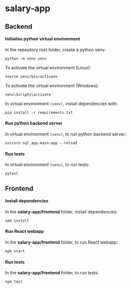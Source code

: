 # salary-app

## Backend

#### Initialise python virtual environment

In the repository root folder, create a python venv:

`python -m venv venv`

To activate the virtual environment (Linux):

`source venv/bin/activate`

To activate the virtual environment (Windows):

`venv\Scripts\activate`

In virtual environment `(venv)`, install dependencies with:

`pip install -r requirements.txt`

#### Run python backend server

In virtual environment `(venv)`, to run python backend server:

`uvicorn sql_app.main:app --reload`

#### Run tests

In virtual environment `(venv)`, to run tests:

`pytest`

## Frontend

#### Install dependencies

In the **salary-app/frontend** folder, install dependencies:

`npm install`

#### Run React webapp

In the **salary-app/frontend** folder, to run React webapp:

`npm start`

#### Run tests

In the **salary-app/frontend** folder, to run tests:

`npm test`
